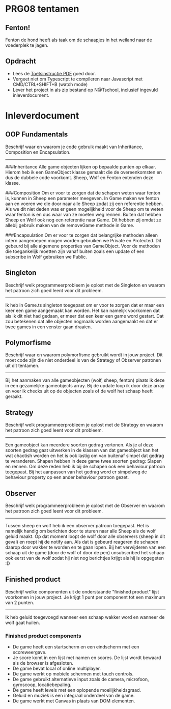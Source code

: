 # PRG08 tentamen

## Fenton!

Fenton de hond heeft als taak om de schaapjes in het weiland naar de voederplek te jagen.

## Opdracht

- Lees de [Toetsinstructie PDF](fenton_2018_2019_instructie.pdf) goed door.
- Vergeet niet om Typescript te compileren naar Javascript met CMD/CTRL+SHIFT+B (watch mode)
- Lever het project in als zip bestand op N@Tschool, inclusief ingevuld inleverdocument.

# Inleverdocument

## OOP Fundamentals

Beschrijf waar en waarom je code gebruik maakt van Inheritance, Composition en Encapsulation.

---

###Inheritance
Alle game objecten lijken op bepaalde punten op elkaar. Hierom heb ik een GameObject klasse gemaakt die de overeenkomsten en dus de dubbele code voorkomt. Sheep, Wolf en Fenton extenden deze klasse.

###Composition
Om er voor te zorgen dat de schapen weten waar fenton is, kunnen in Sheep een parameter meegeven. In Game maken we fenton aan en voeren we die door naar alle Sheep zodat zij een referentie hebben. Als we dit niet deden was er geen mogelijkheid voor de Sheep om te weten waar fenton is en dus waar van ze moeten weg rennen. Buiten dat hebben Sheep en Wolf ook nog een referentie naar Game. Dit hebben zij omdat ze allebij gebruik maken van de removeGame methode in Game.

###Encapsulation
Om er voor te zorgen dat belangrijke methoden alleen intern aangeroepen mogen worden gebruiken we Private en Protected. Dit gebeurd bij alle algemene properties van GameObject. Voor de methoden die toegankelijk moetten zijn vanaf buiten zoals een update of een subscribe in Wolf gebruiken we Public.


## Singleton

Beschrijf welk programmeerprobleem je oplost met de Singleton en waarom het patroon zich goed leent voor dit probleem.

---

Ik heb in Game.ts singleton toegepast om er voor te zorgen dat er maar een keer een game aangemaakt kan worden. Het kan namelijk voorkomen dat als ik dit niet had gedaan, er meer dat een keer een game word gestart. Dat zou betekenen dat alle objecten nogmaals worden aangemaakt en dat er twee games in een venster gaan draaien. 

## Polymorfisme

Beschrijf waar en waarom polymorfisme gebruikt wordt in jouw project. Dit moet code zijn die niet onderdeel is van de Strategy of Observer patronen uit dit tentamen.

---

Bij het aanmaken van alle gameobjecten (wolf, sheep, fenton) plaats ik deze in een gezamelijke gameobjects array. Bij de update loop ik door deze array en voer ik checks uit op de objecten zoals of de wolf het schaap heeft geraakt.

## Strategy

Beschrijf welk programmeerprobleem je oplost met de Strategy en waarom het patroon zich goed leent voor dit probleem.

---

Een gameobject kan meerdere soorten gedrag vertonen. Als je al deze soorten gedrag gaat uitwerken in de klassen van dat gameobject kan het wat chaotish worden en het is ook lastig om van buitenaf simpel dat gedrag te veranderen. Shapen hebben in deze game twee soorten gedrag: Slapen en rennen. Om deze reden heb ik bij de schapen ook een behaviour patroon toegepast. Bij het aanpassen van het gedrag word er simpelweg de behaviour property op een ander behaviour patroon gezet.

## Observer

Beschrijf welk programmeerprobleem je oplost met de Observer en waarom het patroon zich goed leent voor dit probleem.

---
 
Tussen sheep en wolf heb ik een observer patroon toegepast. Het is namelijk handig om berichten door te sturen naar alle Sheep als de wolf geluid maakt. Op dat moment loopt de wolf door alle observers (sheep in dit geval) en roept hij de notify aan. Als dat is gebeurd reageren de schapen daarop door wakker te worden en te gaan lopen.
Bij het verwijderen van een schaap uit de game (door de wolf of door de pen) unsubscribed het schaap ook eerst van de wolf zodat hij niet nog berichtjes krijgt als hij is opgegeten :D

## Finished product

Beschrijf welke componenten uit de onderstaande "finished product" lijst voorkomen in jouw project. Je krijgt 1 punt per component tot een maximum van 2 punten.

---

Ik heb geluid toegevoegd wanneer een schaap wakker word en wanneer de wolf gaat huilen.

### Finished product components

- De game heeft een startscherm en een eindscherm met een scoreweergave.
- Je score komt in een lijst met namen en scores. De lijst wordt bewaard als de browser is afgesloten. 
- De game bevat local of online multiplayer.
- De game werkt op mobiele schermen met touch controls.
- De game gebruikt alternatieve input zoals de camera, microfoon, gyroscoop, locatiebepaling.
- De game heeft levels met een oplopende moeilijkheidsgraad.
- Geluid en muziek is een integraal onderdeel van de game.
- De game werkt met Canvas in plaats van DOM elementen.